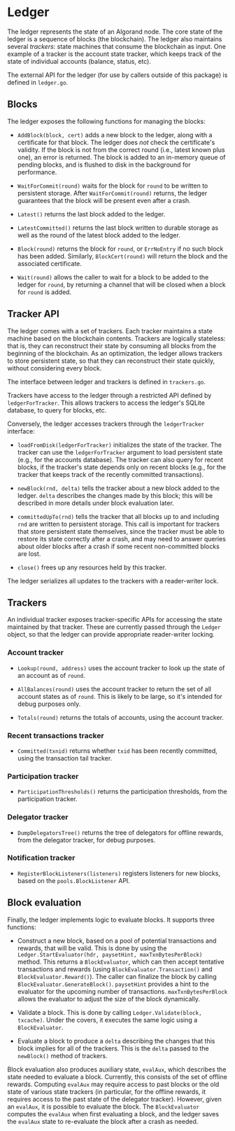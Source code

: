 # Ledger

The ledger represents the state of an Algorand node.  The core state of
the ledger is a sequence of blocks (the blockchain).  The ledger also
maintains several _trackers_: state machines that consume the blockchain
as input.  One example of a tracker is the account state tracker, which
keeps track of the state of individual accounts (balance, status, etc).

The external API for the ledger (for use by callers outside of this
package) is defined in `ledger.go`.

## Blocks

The ledger exposes the following functions for managing the blocks:

- `AddBlock(block, cert)` adds a new block to the ledger, along with a
  certificate for that block.  The ledger does _not_ check the
  certificate's validity.  If the block is not from the correct round
  (i.e., latest known plus one), an error is returned.  The block is
  added to an in-memory queue of pending blocks, and is flushed to
  disk in the background for performance.

- `WaitForCommit(round)` waits for the block for `round` to be written
  to persistent storage.  After `WaitForCommit(round)` returns, the
  ledger guarantees that the block will be present even after a crash.

- `Latest()` returns the last block added to the ledger.

- `LatestCommitted()` returns the last block written to durable storage
  as well as the round of the latest block added to the ledger.

- `Block(round)` returns the block for `round`, or `ErrNoEntry` if no
  such block has been added.  Similarly, `BlockCert(round)` will return
  the block and the associated certificate.

- `Wait(round)` allows the caller to wait for a block to be added to
  the ledger for `round`, by returning a channel that will be closed
  when a block for `round` is added.

## Tracker API

The ledger comes with a set of trackers.  Each tracker maintains a
state machine based on the blockchain contents.  Trackers are logically
stateless: that is, they can reconstruct their state by consuming
all blocks from the beginning of the blockchain.  As an optimization,
the ledger allows trackers to store persistent state, so that they can
reconstruct their state quickly, without considering every block.

The interface between ledger and trackers is defined in `trackers.go`.

Trackers have access to the ledger through a restricted API defined by
`ledgerForTracker`.  This allows trackers to access the ledger's SQLite
database, to query for blocks, etc.

Conversely, the ledger accesses trackers through the `ledgerTracker`
interface:

- `loadFromDisk(ledgerForTracker)` initializes the state of the tracker.
  The tracker can use the `ledgerForTracker` argument to load persistent
  state (e.g., for the accounts database).  The tracker can also query
  for recent blocks, if the tracker's state depends only on recent blocks
  (e.g., for the tracker that keeps track of the recently committed
  transactions).

- `newBlock(rnd, delta)` tells the tracker about a new block added to
  the ledger.  `delta` describes the changes made by this block; this
  will be described in more details under block evaluation later.

- `committedUpTo(rnd)` tells the tracker that all blocks up to and
  including `rnd` are written to persistent storage.  This call is
  important for trackers that store persistent state themselves, since
  the tracker must be able to restore its state correctly after a crash,
  and may need to answer queries about older blocks after a crash if
  some recent non-committed blocks are lost.

- `close()` frees up any resources held by this tracker.

The ledger serializes all updates to the trackers with a reader-writer
lock.

## Trackers

An individual tracker exposes tracker-specific APIs for accessing the
state maintained by that tracker.  These are currently passed through the
`Ledger` object, so that the ledger can provide appropriate reader-writer
locking.

### Account tracker

- `Lookup(round, address)` uses the account tracker to look up the
  state of an account as of `round`.

- `AllBalances(round)` uses the account tracker to return the set
  of all account states as of `round`.  This is likely to be large,
  so it's intended for debug purposes only.

- `Totals(round)` returns the totals of accounts, using the account
  tracker.

### Recent transactions tracker

- `Committed(txnid)` returns whether `txid` has been recently committed,
  using the transaction tail tracker.

### Participation tracker

- `ParticipationThresholds()` returns the participation thresholds,
  from the participation tracker.

### Delegator tracker

- `DumpDelegatorsTree()` returns the tree of delegators for offline
  rewards, from the delegator tracker, for debug purposes.

### Notification tracker

- `RegisterBlockListeners(listeners)` registers listeners for new
  blocks, based on the `pools.BlockListener` API.

## Block evaluation

Finally, the ledger implements logic to evaluate blocks.  It supports
three functions:

- Construct a new block, based on a pool of potential transactions
  and rewards, that will be valid.  This is done by using
  the `Ledger.StartEvaluator(hdr, paysetHint, maxTxnBytesPerBlock)` method.
  This returns a `BlockEvaluator`, which can then accept tentative transactions
  and rewards (using `BlockEvaluator.Transaction()` and
  `BlockEvaluator.Reward()`).  The caller can finalize the block by
  calling `BlockEvaluator.GenerateBlock()`.  `paysetHint` provides a hint
  to the evaluator for the upcoming number of transactions. `maxTxnBytesPerBlock`
  allows the evaluator to adjust the size of the block dynamically.

- Validate a block.  This is done by calling `Ledger.Validate(block, txcache)`.
  Under the covers, it executes the same logic using a `BlockEvaluator`.

- Evaluate a block to produce a `delta` describing the changes that
  this block implies for all of the trackers.  This is the `delta`
  passed to the `newBlock()` method of trackers.

Block evaluation also produces auxiliary state, `evalAux`, which describes
the state needed to evaluate a block.  Currently, this consists of
the set of offline rewards.  Computing `evalAux` may require access to
past blocks or the old state of various state trackers (in particular,
for the offline rewards, it requires access to the past state of the
delegator tracker).  However, given an `evalAux`, it is possible to
evaluate the block.  The `BlockEvaluator` computes the `evalAux` when
first evaluating a block, and the ledger saves the `evalAux` state to
re-evaluate the block after a crash as needed.
